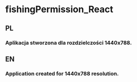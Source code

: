 # fishingPermission_React

## PL
### Aplikacja stworzona dla rozdzielczości 1440x788.


## EN
### Application created for 1440x788 resolution.
